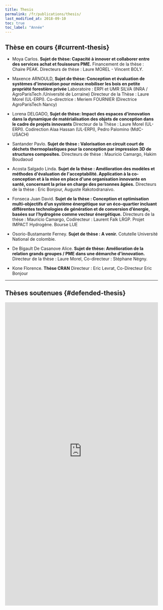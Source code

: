 ```yaml
---
title: Thesis
permalink: /fr/publications/thesis/
last_modified_at: 2018-09-10
toc: true
toc_label: "Année"
---
```


## Thèse en cours  {#current-thesis}

- Moya Carlos. **Sujet de thèse: Capacité à innover et collaborer entre des services achat et fouisseurs PME.** Financement de la thèse : Chaire PEAK. Directeurs de thèse : Laure MOREL - Vincent BOLY.

- Maxence ARNOULD, **Sujet de thèse: Conception et évaluation de systèmes d'innovation pour mieux mobiliser les bois en petite propriété forestière privée**
Laboratoire : ERPI et UMR SILVA (INRA / AgroParisTech /Université de Lorraine)
Directeur de la Thèse : Laure Morel (UL-ERPI). 
Co-directrice : Meriem FOURNIER (Directrice AgroParisTech Nancy)

- Lorena DELGADO, **Sujet de thèse: Impact des espaces d’innovation dans la dynamique de matérialisation des objets de conception dans le cadre de projets innovants** 
Directeur de la Thèse : Laure Morel (UL-ERPI). Codirection  Alaa Hassan (UL-ERPI), Pedro Palomino   (MdC-USACH)  


- Santander Pavlo. **Sujet de thèse : Valorisation en circuit court de déchets thermoplastiques pour la conception par impression 3D de structures composites.** 
Directeurs de thèse : Mauricio Camargo, Hakim Boudaoud

- Acosta Salgado Linda. **Sujet de la thèse : Amélioration des modèles et méthodes d'évaluation de l'acceptabilité. Application à la co-conception et à la mise en place d'une organisation innovante en santé, concernant la prise en charge des personnes âgées.**
Directeurs de la thèse : Eric Bonjour, Auguste Rakotodranaivo.

- Fonseca Juan David. **Sujet de la thèse : Conception et optimisation multi-objectifs d’un système énergétique sur un éco-quartier incluant différentes technologies de génération et de conversion d’énergie, basées sur l’hydrogène comme vecteur énergétique.** Directeurs de la thèse : Mauricio Camargo, Codirecteur : Laurent Falk LRGP. Projet IMPACT Hydrogène. Bourse LUE

- Osorio-Bustamante Ferney. **Sujet de thèse : A venir.** 
Cotutelle Université National de colombie.

- De Bigault De Casanove Alice. **Sujet de thèse: Amélioration de la relation grands groupes / PME dans une démarche d'innovation.** 
Directeur de la thèse : Laure Morel, Co-directeur : Stéphane Négny.

- Kone Florence. **Thèse CRAN** 
Directeur : Eric Levrat, Co-Directeur Eric Bonjour




--- 

## Thèses soutenues {#defended-thesis}
 
 <div class="content content-narrow">
<iframe src="https://haltools.archives-ouvertes.fr/Public/afficheRequetePubli.php?struct=Equipe+de+Recherche+sur+les+Processus+Innovatifs&typdoc=('THESE')&CB_auteur=oui&CB_titre=oui&CB_article=oui&langue=Francais&tri_exp=annee_publi&tri_exp2=typdoc&tri_exp3=date_publi&ordre_aff=TA&Fen=Aff&css=../css/VisuCondenseSsCadre.css" frameborder="0" scrolling="auto" width="100%" height="1000px"></iframe>
</div>